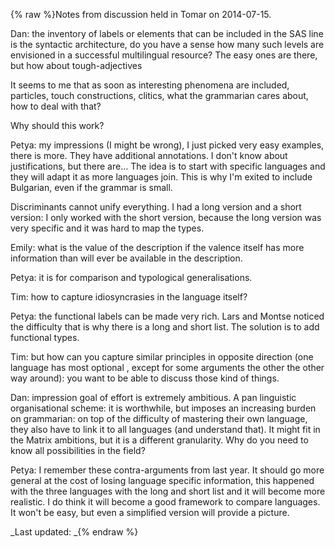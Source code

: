 {% raw %}Notes from discussion held in Tomar on 2014-07-15.

Dan: the inventory of labels or elements that can be included in the SAS
line is the syntactic architecture, do you have a sense how many such
levels are envisioned in a successful multilingual resource? The easy
ones are there, but how about tough-adjectives

It seems to me that as soon as interesting phenomena are included,
particles, touch constructions, clitics, what the grammarian cares
about, how to deal with that?

Why should this work?

Petya: my impressions (I might be wrong), I just picked very easy
examples, there is more. They have additional annotations. I don't know
about justifications, but there are… The idea is to start with specific
languages and they will adapt it as more languages join. This is why I'm
exited to include Bulgarian, even if the grammar is small.

Discriminants cannot unify everything. I had a long version and a short
version: I only worked with the short version, because the long version
was very specific and it was hard to map the types.

Emily: what is the value of the description if the valence itself has
more information than will ever be available in the description.

Petya: it is for comparison and typological generalisations.

Tim: how to capture idiosyncrasies in the language itself?

Petya: the functional labels can be made very rich. Lars and Montse
noticed the difficulty that is why there is a long and short list. The
solution is to add functional types.

Tim: but how can you capture similar principles in opposite direction
(one language has most optional , except for some arguments the other
the other way around): you want to be able to discuss those kind of
things.

Dan: impression goal of effort is extremely ambitious. A pan linguistic
organisational scheme: it is worthwhile, but imposes an increasing
burden on grammarian: on top of the difficulty of mastering their own
language, they also have to link it to all languages (and understand
that). It might fit in the Matrix ambitions, but it is a different
granularity. Why do you need to know all possibilities in the field?

Petya: I remember these contra-arguments from last year. It should go
more general at the cost of losing language specific information, this
happened with the three languages with the long and short list and it
will become more realistic. I do think it will become a good framework
to compare languages. It won't be easy, but even a simplified version
will provide a picture.

_Last updated: _{% endraw %}